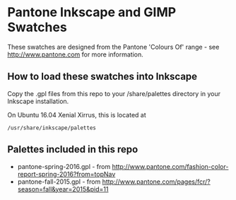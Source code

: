 # Pantone Inkscape and GIMP Swatches

These swatches are designed from the Pantone 'Colours Of' range - see http://www.pantone.com for more information.

## How to load these swatches into Inkscape

Copy the .gpl files from this repo to your /share/palettes directory in your Inkscape installation.

On Ubuntu 16.04 Xenial Xirrus, this is located at

```
/usr/share/inkscape/palettes
```

## Palettes included in this repo

* pantone-spring-2016.gpl - from http://www.pantone.com/fashion-color-report-spring-2016?from=topNav
* pantone-fall-2015.gpl - from http://www.pantone.com/pages/fcr/?season=fall&year=2015&pid=11
